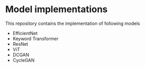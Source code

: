 # Model implementations

This repository contains the implementation of following models

- EfficientNet
- Keyword Transformer
- ResNet
- ViT
- DCGAN
- CycleGAN